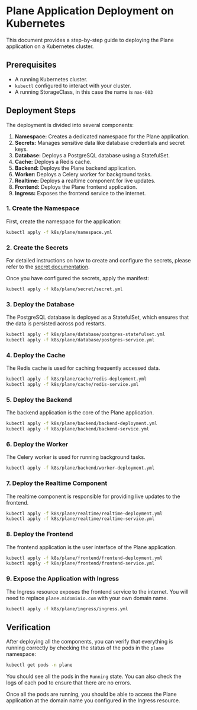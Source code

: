 # Plane Application Deployment on Kubernetes

This document provides a step-by-step guide to deploying the Plane application on a Kubernetes cluster.

## Prerequisites

* A running Kubernetes cluster.
* `kubectl` configured to interact with your cluster.
* A running StorageClass, in this case the name is `nas-003`

## Deployment Steps

The deployment is divided into several components:

1.  **Namespace:** Creates a dedicated namespace for the Plane application.
2.  **Secrets:** Manages sensitive data like database credentials and secret keys.
3.  **Database:** Deploys a PostgreSQL database using a StatefulSet.
4.  **Cache:** Deploys a Redis cache.
5.  **Backend:** Deploys the Plane backend application.
6.  **Worker:** Deploys a Celery worker for background tasks.
7.  **Realtime:** Deploys a realtime component for live updates.
8.  **Frontend:** Deploys the Plane frontend application.
9.  **Ingress:** Exposes the frontend service to the internet.

### 1. Create the Namespace

First, create the namespace for the application:

```bash
kubectl apply -f k8s/plane/namespace.yml
```

### 2. Create the Secrets

For detailed instructions on how to create and configure the secrets, please refer to the [secret documentation](secret/plane-secret-readme.md).

Once you have configured the secrets, apply the manifest:

```bash
kubectl apply -f k8s/plane/secret/secret.yml
```

### 3. Deploy the Database

The PostgreSQL database is deployed as a StatefulSet, which ensures that the data is persisted across pod restarts.

```bash
kubectl apply -f k8s/plane/database/postgres-statefulset.yml
kubectl apply -f k8s/plane/database/postgres-service.yml
```

### 4. Deploy the Cache

The Redis cache is used for caching frequently accessed data.

```bash
kubectl apply -f k8s/plane/cache/redis-deployment.yml
kubectl apply -f k8s/plane/cache/redis-service.yml
```

### 5. Deploy the Backend

The backend application is the core of the Plane application.

```bash
kubectl apply -f k8s/plane/backend/backend-deployment.yml
kubectl apply -f k8s/plane/backend/backend-service.yml
```

### 6. Deploy the Worker

The Celery worker is used for running background tasks.

```bash
kubectl apply -f k8s/plane/backend/worker-deployment.yml
```

### 7. Deploy the Realtime Component

The realtime component is responsible for providing live updates to the frontend.

```bash
kubectl apply -f k8s/plane/realtime/realtime-deployment.yml
kubectl apply -f k8s/plane/realtime/realtime-service.yml
```

### 8. Deploy the Frontend

The frontend application is the user interface of the Plane application.

```bash
kubectl apply -f k8s/plane/frontend/frontend-deployment.yml
kubectl apply -f k8s/plane/frontend/frontend-service.yml
```

### 9. Expose the Application with Ingress

The Ingress resource exposes the frontend service to the internet. You will need to replace `plane.midominio.com` with your own domain name.

```bash
kubectl apply -f k8s/plane/ingress/ingress.yml
```

## Verification

After deploying all the components, you can verify that everything is running correctly by checking the status of the pods in the `plane` namespace:

```bash
kubectl get pods -n plane
```

You should see all the pods in the `Running` state. You can also check the logs of each pod to ensure that there are no errors.

Once all the pods are running, you should be able to access the Plane application at the domain name you configured in the Ingress resource.